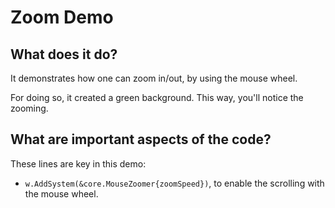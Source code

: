 # Zoom Demo

## What does it do?
It demonstrates how one can zoom in/out, by using the mouse wheel. 

For doing so, it created a green background. This way, you'll notice the zooming. 

## What are important aspects of the code?
These lines are key in this demo:

* `w.AddSystem(&core.MouseZoomer{zoomSpeed})`, to enable the scrolling with the mouse wheel. 
